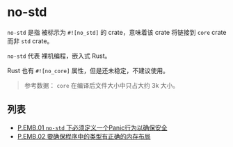 # no-std 

`no-std` 是指 被标示为 `#![no_std]` 的 crate，意味着该 crate 将链接到 `core` crate 而非 `std` crate。

`no-std`  代表 裸机编程，嵌入式 Rust。

Rust 也有 `#![no_core]` 属性，但是还未稳定，不建议使用。

>  参考数据： `core` 在编译后文件大小中只占大约 3k 大小。

## 列表

- [P.EMB.01 `no-std` 下必须定义一个Panic行为以确保安全](./no-std/P.EMB.01.md)
- [P.EMB.02 要确保程序中的类型有正确的内存布局](./no-std/P.EMB.02.md)